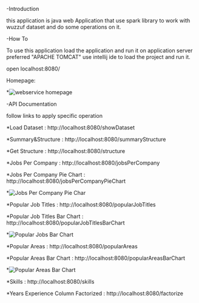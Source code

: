 -Introduction

this application is java web Application that use spark library to work with wuzzuf dataset and do some operations on it.

-How To

To use this application load the application and run it on application server preferred "APACHE TOMCAT"
use intellij ide to load the project and run it.


open localhost:8080/


Homepage:


*![webservice homepage](https://github.com/amrahmed93/Java-ITI/blob/main/WuzzufSparkSpring/src/main/resources/homepage.png?raw=true)


-API Documentation


follow links to apply specific operation


*Load Dataset : http://localhost:8080/showDataset


*Summary&Structure : http://localhost:8080/summaryStructure


*Get Structure : http://localhost:8080/structure


*Jobs Per Company : http://localhost:8080/jobsPerCompany


*Jobs Per Company Pie Chart : http://localhost:8080/jobsPerCompanyPieChart


*![Jobs Per Company Pie Char](https://github.com/amrahmed93/Java-ITI/blob/main/WuzzufSparkSpring/src/main/resources/pie1.png?raw=true)


*Popular Job Titles : http://localhost:8080/popularJobTitles


*Popular Job Titles Bar Chart : http://localhost:8080/popularJobTitlesBarChart


*![Popular Jobs Bar Chart](https://github.com/amrahmed93/Java-ITI/blob/main/WuzzufSparkSpring/src/main/resources/bar1.png?raw=true)


*Popular Areas : http://localhost:8080/popularAreas


*Popular Areas Bar Chart : http://localhost:8080/popularAreasBarChart


*![Popular Areas Bar Chart](https://github.com/amrahmed93/Java-ITI/blob/main/WuzzufSparkSpring/src/main/resources/bar2.png?raw=true)


*Skills : http://localhost:8080/skills


*Years Experience Column Factorized : http://localhost:8080/factorize



